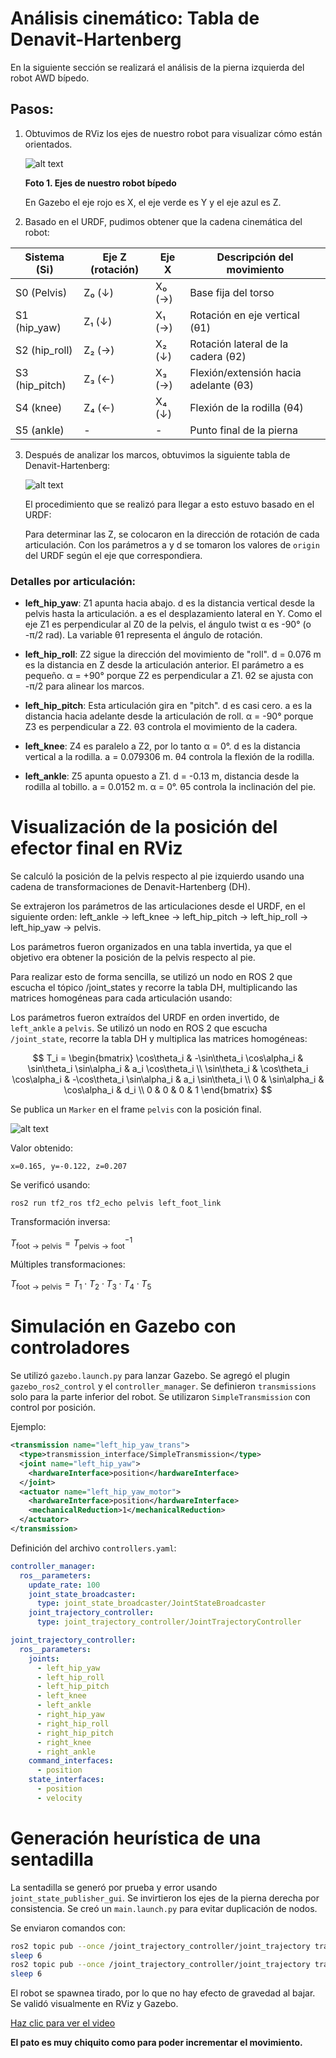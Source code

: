 # Análisis cinemático: Tabla de Denavit-Hartenberg

En la siguiente sección se realizará el análisis de la pierna izquierda del robot AWD bípedo.

## Pasos:

1. Obtuvimos de RViz los ejes de nuestro robot para visualizar cómo están orientados.

   ![alt text](imagenes/ReferenciaRviz.png)

   **Foto 1. Ejes de nuestro robot bípedo**

   En Gazebo el eje rojo es X, el eje verde es Y y el eje azul es Z.

2. Basado en el URDF, pudimos obtener que la cadena cinemática del robot:

| Sistema (Si)    | Eje Z (rotación) | Eje X  | Descripción del movimiento            |
| --------------- | ---------------- | ------ | ------------------------------------- |
| S0 (Pelvis)     | Z₀ (↓)           | X₀ (→) | Base fija del torso                   |
| S1 (hip\_yaw)   | Z₁ (↓)           | X₁ (→) | Rotación en eje vertical (θ1)         |
| S2 (hip\_roll)  | Z₂ (→)           | X₂ (↓) | Rotación lateral de la cadera (θ2)    |
| S3 (hip\_pitch) | Z₃ (←)           | X₃ (→) | Flexión/extensión hacia adelante (θ3) |
| S4 (knee)       | Z₄ (←)           | X₄ (↓) | Flexión de la rodilla (θ4)            |
| S5 (ankle)      | -                | -      | Punto final de la pierna              |

3. Después de analizar los marcos, obtuvimos la siguiente tabla de Denavit-Hartenberg:

   ![alt text](imagenes/DH-pato.png)

   El procedimiento que se realizó para llegar a esto estuvo basado en el URDF:

   Para determinar las Z, se colocaron en la dirección de rotación de cada articulación.
   Con los parámetros a y d se tomaron los valores de `origin` del URDF según el eje que correspondiera.

### Detalles por articulación:

* **left\_hip\_yaw**: Z1 apunta hacia abajo. d es la distancia vertical desde la pelvis hasta la articulación. a es el desplazamiento lateral en Y. Como el eje Z1 es perpendicular al Z0 de la pelvis, el ángulo twist α es -90° (o -π/2 rad). La variable θ1 representa el ángulo de rotación.

* **left\_hip\_roll**: Z2 sigue la dirección del movimiento de "roll". d = 0.076 m es la distancia en Z desde la articulación anterior. El parámetro a es pequeño. α = +90° porque Z2 es perpendicular a Z1. θ2 se ajusta con -π/2 para alinear los marcos.

* **left\_hip\_pitch**: Esta articulación gira en "pitch". d es casi cero. a es la distancia hacia adelante desde la articulación de roll. α = -90° porque Z3 es perpendicular a Z2. θ3 controla el movimiento de la cadera.

* **left\_knee**: Z4 es paralelo a Z2, por lo tanto α = 0°. d es la distancia vertical a la rodilla. a = 0.079306 m. θ4 controla la flexión de la rodilla.

* **left\_ankle**: Z5 apunta opuesto a Z1. d = -0.13 m, distancia desde la rodilla al tobillo. a = 0.0152 m. α = 0°. θ5 controla la inclinación del pie.

# Visualización de la posición del efector final en RViz

Se calculó la posición de la pelvis respecto al pie izquierdo usando una cadena de transformaciones de Denavit-Hartenberg (DH).

Se extrajeron los parámetros de las articulaciones desde el URDF, en el siguiente orden:
left_ankle → left_knee → left_hip_pitch → left_hip_roll → left_hip_yaw → pelvis.

Los parámetros fueron organizados en una tabla invertida, ya que el objetivo era obtener la posición de la pelvis respecto al pie.

Para realizar esto de forma sencilla, se utilizó un nodo en ROS 2 que escucha el tópico /joint_states y recorre la tabla DH, multiplicando las matrices homogéneas para cada articulación usando:

Los parámetros fueron extraídos del URDF en orden invertido, de `left_ankle` a `pelvis`. Se utilizó un nodo en ROS 2 que escucha `/joint_state`, recorre la tabla DH y multiplica las matrices homogéneas:

$$
T_i = \begin{bmatrix}
\cos\theta_i & -\sin\theta_i \cos\alpha_i & \sin\theta_i \sin\alpha_i & a_i \cos\theta_i \\
\sin\theta_i & \cos\theta_i \cos\alpha_i & -\cos\theta_i \sin\alpha_i & a_i \sin\theta_i \\
0 & \sin\alpha_i & \cos\alpha_i & d_i \\
0 & 0 & 0 & 1
\end{bmatrix}
$$

Se publica un `Marker` en el frame `pelvis` con la posición final.

![alt text](imagenes/DH-pelvis.png)

Valor obtenido:

```
x=0.165, y=-0.122, z=0.207
```

Se verificó usando:

```
ros2 run tf2_ros tf2_echo pelvis left_foot_link
```

Transformación inversa:

$T_{\text{foot} \to \text{pelvis}} = T^{-1}_{\text{pelvis} \to \text{foot}}$

Múltiples transformaciones:

$T_{\text{foot} \to \text{pelvis}} = T_1 \cdot T_2 \cdot T_3 \cdot T_4 \cdot T_5$

# Simulación en Gazebo con controladores

Se utilizó `gazebo.launch.py` para lanzar Gazebo. Se agregó el plugin `gazebo_ros2_control` y el `controller_manager`. Se definieron `transmissions` solo para la parte inferior del robot. Se utilizaron `SimpleTransmission` con control por posición.

Ejemplo:

```xml
<transmission name="left_hip_yaw_trans">
  <type>transmission_interface/SimpleTransmission</type>
  <joint name="left_hip_yaw">
    <hardwareInterface>position</hardwareInterface>
  </joint>
  <actuator name="left_hip_yaw_motor">
    <hardwareInterface>position</hardwareInterface>
    <mechanicalReduction>1</mechanicalReduction>
  </actuator>
</transmission>
```

Definición del archivo `controllers.yaml`:

```yaml
controller_manager:
  ros__parameters:
    update_rate: 100
    joint_state_broadcaster:
      type: joint_state_broadcaster/JointStateBroadcaster
    joint_trajectory_controller:
      type: joint_trajectory_controller/JointTrajectoryController

joint_trajectory_controller:
  ros__parameters:
    joints:
      - left_hip_yaw
      - left_hip_roll
      - left_hip_pitch
      - left_knee
      - left_ankle
      - right_hip_yaw
      - right_hip_roll
      - right_hip_pitch
      - right_knee
      - right_ankle
    command_interfaces:
      - position
    state_interfaces:
      - position
      - velocity
```

# Generación heurística de una sentadilla

La sentadilla se generó por prueba y error usando `joint_state_publisher_gui`. Se invirtieron los ejes de la pierna derecha por consistencia. Se creó un `main.launch.py` para evitar duplicación de nodos.

Se enviaron comandos con:

```bash
ros2 topic pub --once /joint_trajectory_controller/joint_trajectory trajectory_msgs/JointTrajectory "{...}"
sleep 6
ros2 topic pub --once /joint_trajectory_controller/joint_trajectory trajectory_msgs/JointTrajectory "{...}"
sleep 6
```

El robot se spawnea tirado, por lo que no hay efecto de gravedad al bajar. Se validó visualmente en RViz y Gazebo.

[Haz clic para ver el video](imagenes/sentadilla.mp4)

**El pato es muy chiquito como para poder incrementar el movimiento.**

